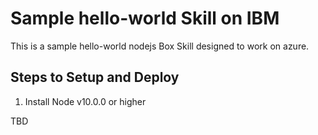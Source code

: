 # Sample hello-world Skill on IBM

This is a sample hello-world nodejs Box Skill designed to work on azure.


## Steps to Setup and Deploy

1. Install Node v10.0.0 or higher

TBD